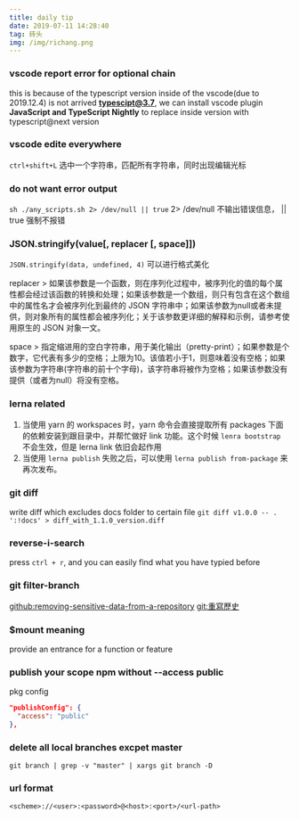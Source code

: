 ```yaml
---
title: daily tip
date: 2019-07-11 14:28:40
tag: 砖头
img: /img/richang.png
---
```


### vscode report error for optional chain
this is because of the typescript version inside of the vscode(due to 2019.12.4) is not arrived **typescipt@3.7**, we can install vscode plugin **JavaScript and TypeScript Nightly** to replace inside version with typescript@next version

### vscode edite everywhere
`ctrl+shift+L`
选中一个字符串，匹配所有字符串，同时出现编辑光标

### do not want error output
`sh ./any_scripts.sh 2> /dev/null || true`
2> /dev/null 不输出错误信息， || true 强制不报错


### JSON.stringify(value[, replacer [, space]])
`JSON.stringify(data, undefined, 4)`  可以进行格式美化

replacer > 如果该参数是一个函数，则在序列化过程中，被序列化的值的每个属性都会经过该函数的转换和处理；如果该参数是一个数组，则只有包含在这个数组中的属性名才会被序列化到最终的 JSON 字符串中；如果该参数为null或者未提供，则对象所有的属性都会被序列化；关于该参数更详细的解释和示例，请参考使用原生的 JSON 对象一文。

space > 指定缩进用的空白字符串，用于美化输出（pretty-print）；如果参数是个数字，它代表有多少的空格；上限为10。该值若小于1，则意味着没有空格；如果该参数为字符串(字符串的前十个字母)，该字符串将被作为空格；如果该参数没有提供（或者为null）将没有空格。

### lerna related

1. 当使用 yarn 的 workspaces 时，yarn 命令会直接提取所有 packages 下面的依赖安装到跟目录中，并帮忙做好 link 功能。这个时候 `lenra bootstrap` 不会生效，但是 lerna link 依旧会起作用
2. 当使用 `lerna publish` 失败之后，可以使用 `lerna publish from-package` 来再次发布。

### git diff

write diff which excludes docs folder to certain file `git diff v1.0.0 -- . ':!docs' > diff_with_1.1.0_version.diff`

### reverse-i-search

press `ctrl + r`, and you can easily find what you have typied before

### git filter-branch

[github:removing-sensitive-data-from-a-repository](https://help.github.com/en/articles/removing-sensitive-data-from-a-repository)
[git:重寫歷史](https://git-scm.com/book/zh/v1/Git-%E5%B7%A5%E5%85%B7-%E9%87%8D%E5%86%99%E5%8E%86%E5%8F%B2)

### \$mount meaning

provide an entrance for a function or feature

### publish your scope npm without --access public

pkg config

```json
"publishConfig": {
  "access": "public"
},
```

### delete all local branches excpet master

`git branch | grep -v "master" | xargs git branch -D`

### url format

`<scheme>://<user>:<password>@<host>:<port>/<url-path>`
